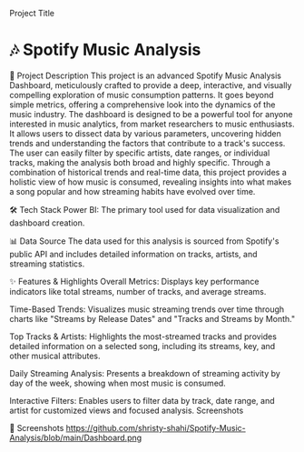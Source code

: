 Project Title

# 🎶 Spotify Music Analysis

📝 Project Description
This project is an advanced Spotify Music Analysis Dashboard, meticulously crafted to provide a deep, interactive, and visually compelling exploration of music consumption patterns. It goes beyond simple metrics, offering a comprehensive look into the dynamics of the music industry. The dashboard is designed to be a powerful tool for anyone interested in music analytics, from market researchers to music enthusiasts. It allows users to dissect data by various parameters, uncovering hidden trends and understanding the factors that contribute to a track's success. The user can easily filter by specific artists, date ranges, or individual tracks, making the analysis both broad and highly specific. Through a combination of historical trends and real-time data, this project provides a holistic view of how music is consumed, revealing insights into what makes a song popular and how streaming habits have evolved over time.

🛠️ Tech Stack
Power BI: The primary tool used for data visualization and dashboard creation.

📊 Data Source
The data used for this analysis is sourced from Spotify's public API and includes detailed information on tracks, artists, and streaming statistics.

✨ Features & Highlights
Overall Metrics: Displays key performance indicators like total streams, number of tracks, and average streams.

Time-Based Trends: Visualizes music streaming trends over time through charts like "Streams by Release Dates" and "Tracks and Streams by Month."

Top Tracks & Artists: Highlights the most-streamed tracks and provides detailed information on a selected song, including its streams, key, and other musical attributes.

Daily Streaming Analysis: Presents a breakdown of streaming activity by day of the week, showing when most music is consumed.

Interactive Filters: Enables users to filter data by track, date range, and artist for customized views and focused analysis.
Screenshots

📸 Screenshots
https://github.com/shristy-shahi/Spotify-Music-Analysis/blob/main/Dashboard.png
